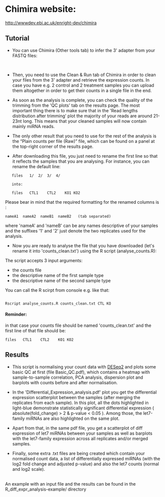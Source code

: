 # Chimira website:
<http://wwwdev.ebi.ac.uk/enright-dev/chimira>

## Tutorial #
*  You can use Chimira (Other tools tab) to infer the 3' adapter from your FASTQ files:
<br/>
<http://wwwdev.ebi.ac.uk/enright-dev/chimira>

*  Then, you need to use the Clean & Run tab of Chimira in order to clean your files from the 3' adapter and retrieve the expression counts.
In case you have e.g. 2 control and 2 treatment samples you can upload them altogether in order to get their counts in a single file in the end.

*  As soon as the analysis is complete, you can check the quality of the trimming from the 'QC plots' tab on the results page.
The most important thing there is to make sure that in the 'Read lengths distribution after trimming' plot the majority of your reads are around 21-23nt long.
This means that your cleaned samples will now contain mainly miRNA reads.

*  The only other result that you need to use for the rest of the analysis is the “Plain counts per file (Raw)” file, which can be found on a panel at the top-right corner of the results page.


*  After downloading this file, you just need to rename the first line so that it reflects the samples that you are analysing. For instance, you can rename the default line:

```
   files   1/  2/  3/  4/

   into:

   files   CTL1    CTL2    KO1 KO2
```

Please bear in mind that the required formatting for the renamed columns is :

```
nameA1  nameA2  nameB1  nameB2   (tab separated)
```

where 'nameA' and 'nameB' can be any names descriptive of your samples and the suffixes '1' and '2' just denote the two replicates used for the analysis.

*  Now you are ready to analyse the file that you have downloaded (let's rename it into 'counts_clean.txt') using the R script (analyse_counts.R):

The script accepts 3 input arguments: 
* the counts file
* the descriptive name of the first sample type
* the descriptive name of the second sample type

You can call the R scirpt from console e.g. like that:

```

Rscript analyse_counts.R counts_clean.txt CTL KO

```

#### Reminder: 
in that case your counts file should be named 'counts_clean.txt' and the first line of that file should be:
```
files   CTL1    CTL2    KO1 KO2
```


## Results ##

* This script is normalising your count data with [DESeq2](https://bioconductor.org/packages/release/bioc/html/DESeq2.html) and plots some basic QC at first (file Basic_QC.pdf), which contains a heatmap with sample-to-sample correlation, PCA analysis, dispersion plot and barplots with counts before and after normalisation.

* In the 'Differential_Expression_analysis.pdf' plot you get the differential expression scatterplot between the samples (after merging the replicates from each sample).
In this plot, all the dots highlighted in light-blue demonstrate statistically significant differential expression ( absolute(fold_change) >  2 & p-value < 0.05 ).
Among those, the let7-family miRNAs are also highlighted on the same plot.

* Apart from that, in the same pdf file, you get a scatterplot of diff expression of let7 miRNAs between your samples as well as barplots with the let7-family expression across all replicates and/or merged samples.

* Finally, some extra .txt files are being created which contain your normalised count data, a list of differentially expressed miRNAs (with the log2 fold change and adjusted p-value) and also the let7 counts (normal and log2 scale).

<br/>
An example with an input file and the results can be found in the R_diff_expr_analysis-example/ directory 

